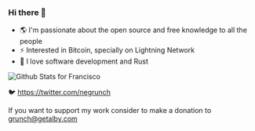 ### Hi there 👋

- 🌎 I'm passionate about the open source and free knowledge to all the people
- ⚡ Interested in Bitcoin, specially on Lightning Network
- 🦀 I love software development and Rust

![Github Stats for Francisco](https://github-readme-stats-ten-gilt.vercel.app/api?username=grunch&show_icons=true&theme=ayu-mirage)

🐦 https://twitter.com/negrunch

If you want to support my work consider to make a donation to grunch@getalby.com
